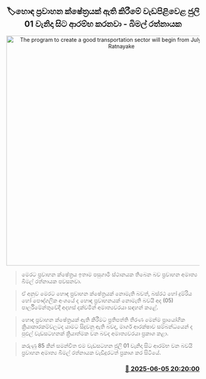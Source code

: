 <p align='center'><b><h2 align='center' title='The program to create a good transportation sector will begin from July 1st - Bimal Ratnayake'>🏷හොඳ ප්‍රවාහන ක්ෂේත්‍රයක් ඇති කිරීමේ වැඩපිළිවෙළ ජුලි 01 වැනිදා සිට ආරම්භ කරනවා - බිමල් රත්නායක</h2></b></p>
<p align='center'><img src='https://helakuru.sgp1.cdn.digitaloceanspaces.com/esana/images/lib/bimal-rathnayake-parliment-nn.jpg' width='600' alt='The program to create a good transportation sector will begin from July 1st - Bimal Ratnayake'></p>

> මෙරට ප්‍රවාහන ක්ෂේත්‍රය ඉතාම පසුගාමී ස්ථානයක තිබෙන බව ප්‍රවාහන අමාත්‍ය බිමල් රත්නායක පවසනවා.

> ඒ අනුව මෙරට හොඳ ප්‍රවාහන ක්ෂේත්‍රයක් නොමැති බවත්, බස්රථ හෝ දුම්රිය හෝ පෞද්ගලික අංශයේ ද හොඳ ප්‍රවාහනයක් නොමැති බවයි අද (05) පාර්ලිමේන්තුවේදී අදහස් දක්වමින් අමාත්‍යවරයා සඳහන් කළේ.

> හොඳ ප්‍රවාහන ක්ෂේත්‍රයක් ඇති කිරීමට ප්‍රතිපත්ති තීරණ මෙන්ම ප්‍රායෝගික ක්‍රියාකාරකම්වලටද යාමට සිදුවනු ඇති බවද, මාර්ග ආරක්ෂාව සම්බන්ධයෙන් ද පුළුල් වැඩසටහනක් ක්‍රියාත්මක වන බවද අමාත්‍යවරයා ප්‍රකාශ කළා.

> කරුණු 85 කින් සමන්විත එම වැඩසටහන ජුලි 01 වැනිදා සිට ආරම්භ වන බවයි ප්‍රවාහන අමාත්‍ය බිමල් රත්නායක වැඩිදුරටත් ප්‍රකාශ කර සිටියේ.



<h3 align='right'><a href='https://www.helakuru.lk/esana/p/110752/'>📅 2025-06-05 20:20:00</a></h3>
